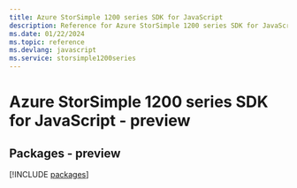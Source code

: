 ```yaml
---
title: Azure StorSimple 1200 series SDK for JavaScript
description: Reference for Azure StorSimple 1200 series SDK for JavaScript
ms.date: 01/22/2024
ms.topic: reference
ms.devlang: javascript
ms.service: storsimple1200series
---
```

# Azure StorSimple 1200 series SDK for JavaScript - preview
## Packages - preview
[!INCLUDE [packages](storsimple-1200-series-index.md)]
